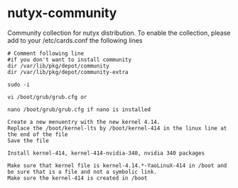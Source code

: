 # nutyx-community
Community collection for nutyx distribution.
To enable the collection, please add to your /etc/cards.conf the following lines

```## For community
# Comment following line
#if you don't want to install community
dir /var/lib/pkg/depot/community
dir /var/lib/pkg/depot/community-extra
```
``` Instructions for Kernel-414 and Nvidia-340
sudo -i

vi /boot/grub/grub.cfg or 

nano /boot/grub/grub.cfg if nano is installed

Create a new menuentry with the new kernel 4.14.
Replace the /boot/kernel-lts by /boot/kernel-414 in the linux line at the end of the file
Save the file

Install kernel-414, kernel-414-nvidia-340, nvidia 340 packages

Make sure that kernel file is kernel-4.14.*-YaoLinuX-414 in /boot and be sure that is a file and not a symbolic link.
Make sure the kernel-414 is created in /boot
 ```
